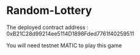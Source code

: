 # Random-Lottery
The deployed contract address : 0xB21C28d99214ee5114D1898Fded7761f40259511

You will need testnet MATIC to play this game
